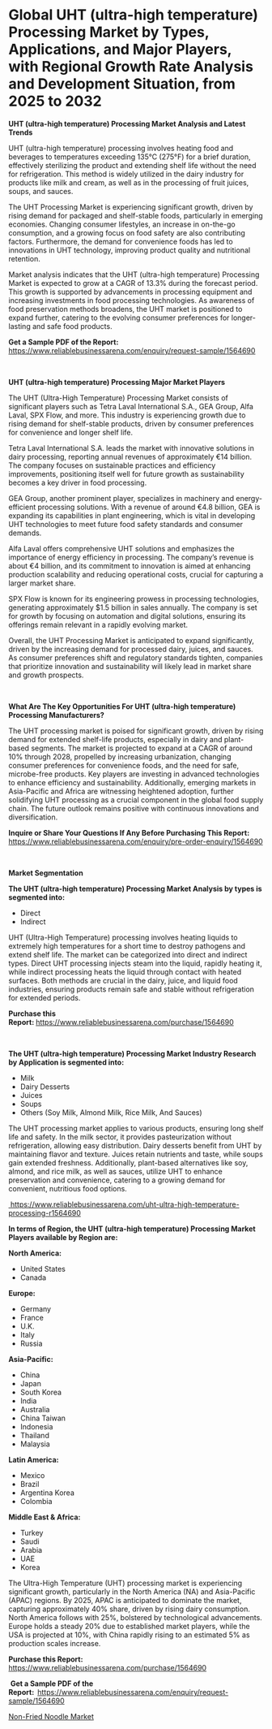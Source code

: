 <p><h1>Global UHT (ultra-high temperature) Processing Market by Types, Applications, and Major Players, with Regional Growth Rate Analysis and Development Situation, from 2025 to 2032</h1></p><p><strong>UHT (ultra-high temperature) Processing Market Analysis and Latest Trends</strong></p>
<p><p>UHT (ultra-high temperature) processing involves heating food and beverages to temperatures exceeding 135°C (275°F) for a brief duration, effectively sterilizing the product and extending shelf life without the need for refrigeration. This method is widely utilized in the dairy industry for products like milk and cream, as well as in the processing of fruit juices, soups, and sauces. </p><p>The UHT Processing Market is experiencing significant growth, driven by rising demand for packaged and shelf-stable foods, particularly in emerging economies. Changing consumer lifestyles, an increase in on-the-go consumption, and a growing focus on food safety are also contributing factors. Furthermore, the demand for convenience foods has led to innovations in UHT technology, improving product quality and nutritional retention.</p><p>Market analysis indicates that the UHT (ultra-high temperature) Processing Market is expected to grow at a CAGR of 13.3% during the forecast period. This growth is supported by advancements in processing equipment and increasing investments in food processing technologies. As awareness of food preservation methods broadens, the UHT market is positioned to expand further, catering to the evolving consumer preferences for longer-lasting and safe food products.</p></p>
<p><strong>Get a Sample PDF of the Report:&nbsp;</strong> <a href="https://www.reliablebusinessarena.com/enquiry/request-sample/1564690?utm_campaign=3218&utm_medium=2&utm_source=Github&utm_content=ia&utm_term=07042025&utm_id=uht-ultra-high-temperature-processing">https://www.reliablebusinessarena.com/enquiry/request-sample/1564690</a></p>
<p>&nbsp;</p>
<p><strong>UHT (ultra-high temperature) Processing Major Market Players</strong></p>
<p><p>The UHT (Ultra-High Temperature) Processing Market consists of significant players such as Tetra Laval International S.A., GEA Group, Alfa Laval, SPX Flow, and more. This industry is experiencing growth due to rising demand for shelf-stable products, driven by consumer preferences for convenience and longer shelf life.</p><p>Tetra Laval International S.A. leads the market with innovative solutions in dairy processing, reporting annual revenues of approximately €14 billion. The company focuses on sustainable practices and efficiency improvements, positioning itself well for future growth as sustainability becomes a key driver in food processing.</p><p>GEA Group, another prominent player, specializes in machinery and energy-efficient processing solutions. With a revenue of around €4.8 billion, GEA is expanding its capabilities in plant engineering, which is vital in developing UHT technologies to meet future food safety standards and consumer demands.</p><p>Alfa Laval offers comprehensive UHT solutions and emphasizes the importance of energy efficiency in processing. The company’s revenue is about €4 billion, and its commitment to innovation is aimed at enhancing production scalability and reducing operational costs, crucial for capturing a larger market share.</p><p>SPX Flow is known for its engineering prowess in processing technologies, generating approximately $1.5 billion in sales annually. The company is set for growth by focusing on automation and digital solutions, ensuring its offerings remain relevant in a rapidly evolving market.</p><p>Overall, the UHT Processing Market is anticipated to expand significantly, driven by the increasing demand for processed dairy, juices, and sauces. As consumer preferences shift and regulatory standards tighten, companies that prioritize innovation and sustainability will likely lead in market share and growth prospects.</p></p>
<p>&nbsp;</p>
<p><strong>What Are The Key Opportunities For UHT (ultra-high temperature) Processing Manufacturers?</strong></p>
<p><p>The UHT processing market is poised for significant growth, driven by rising demand for extended shelf-life products, especially in dairy and plant-based segments. The market is projected to expand at a CAGR of around 10% through 2028, propelled by increasing urbanization, changing consumer preferences for convenience foods, and the need for safe, microbe-free products. Key players are investing in advanced technologies to enhance efficiency and sustainability. Additionally, emerging markets in Asia-Pacific and Africa are witnessing heightened adoption, further solidifying UHT processing as a crucial component in the global food supply chain. The future outlook remains positive with continuous innovations and diversification.</p></p>
<p><strong>Inquire or Share Your Questions If Any Before Purchasing This Report:</strong> <a href="https://www.reliablebusinessarena.com/enquiry/pre-order-enquiry/1564690?utm_campaign=3218&utm_medium=2&utm_source=Github&utm_content=ia&utm_term=07042025&utm_id=uht-ultra-high-temperature-processing">https://www.reliablebusinessarena.com/enquiry/pre-order-enquiry/1564690</a></p>
<p>&nbsp;</p>
<p><strong>Market Segmentation</strong></p>
<p><strong>The UHT (ultra-high temperature) Processing Market Analysis by types is segmented into:</strong></p>
<p><ul><li>Direct</li><li>Indirect</li></ul></p>
<p><p>UHT (Ultra-High Temperature) processing involves heating liquids to extremely high temperatures for a short time to destroy pathogens and extend shelf life. The market can be categorized into direct and indirect types. Direct UHT processing injects steam into the liquid, rapidly heating it, while indirect processing heats the liquid through contact with heated surfaces. Both methods are crucial in the dairy, juice, and liquid food industries, ensuring products remain safe and stable without refrigeration for extended periods.</p></p>
<p><strong>Purchase this Report:&nbsp;</strong><a href="https://www.reliablebusinessarena.com/purchase/1564690?utm_campaign=3218&utm_medium=2&utm_source=Github&utm_content=ia&utm_term=07042025&utm_id=uht-ultra-high-temperature-processing">https://www.reliablebusinessarena.com/purchase/1564690</a></p>
<p>&nbsp;</p>
<p><strong>The UHT (ultra-high temperature) Processing Market Industry Research by Application is segmented into:</strong></p>
<p><ul><li>Milk</li><li>Dairy Desserts</li><li>Juices</li><li>Soups</li><li>Others (Soy Milk, Almond Milk, Rice Milk, And Sauces)</li></ul></p>
<p><p>The UHT processing market applies to various products, ensuring long shelf life and safety. In the milk sector, it provides pasteurization without refrigeration, allowing easy distribution. Dairy desserts benefit from UHT by maintaining flavor and texture. Juices retain nutrients and taste, while soups gain extended freshness. Additionally, plant-based alternatives like soy, almond, and rice milk, as well as sauces, utilize UHT to enhance preservation and convenience, catering to a growing demand for convenient, nutritious food options.</p></p>
<p><a href="https://www.reliablebusinessarena.com/uht-ultra-high-temperature-processing-r1564690?utm_campaign=3218&utm_medium=2&utm_source=Github&utm_content=ia&utm_term=07042025&utm_id=uht-ultra-high-temperature-processing">&nbsp;https://www.reliablebusinessarena.com/uht-ultra-high-temperature-processing-r1564690</a></p>
<p><strong>In terms of Region, the UHT (ultra-high temperature) Processing Market Players available by Region are:</strong></p>
<p>
    <p> <strong> North America: </strong>
        <ul>
            <li>United States</li>
            <li>Canada</li>
        </ul>
        </p> 
    <p> <strong> Europe: </strong>
        <ul>
            <li>Germany</li>
            <li>France</li>
            <li>U.K.</li>
            <li>Italy</li>
            <li>Russia</li>
        </ul>
        </p> 
    <p> <strong> Asia-Pacific: </strong>
        <ul>
            <li>China</li>
            <li>Japan</li>
            <li>South Korea</li>
            <li>India</li>
            <li>Australia</li>
            <li>China Taiwan</li>
            <li>Indonesia</li>
            <li>Thailand</li>
            <li>Malaysia</li>
        </ul>
        </p> 
    <p> <strong> Latin America: </strong>
        <ul>
            <li>Mexico</li>
            <li>Brazil</li>
            <li>Argentina Korea</li>
            <li>Colombia</li>
        </ul>
        </p> 
    <p> <strong> Middle East & Africa: </strong>
        <ul>
            <li>Turkey</li>
            <li>Saudi</li>
            <li>Arabia</li>
            <li>UAE</li>
            <li>Korea</li>
        </ul>
    </p>
    </p>
<p><p>The Ultra-High Temperature (UHT) processing market is experiencing significant growth, particularly in the North America (NA) and Asia-Pacific (APAC) regions. By 2025, APAC is anticipated to dominate the market, capturing approximately 40% share, driven by rising dairy consumption. North America follows with 25%, bolstered by technological advancements. Europe holds a steady 20% due to established market players, while the USA is projected at 10%, with China rapidly rising to an estimated 5% as production scales increase.</p></p>
<p><strong>Purchase this Report: </strong><a href="https://www.reliablebusinessarena.com/purchase/1564690?utm_campaign=3218&utm_medium=2&utm_source=Github&utm_content=ia&utm_term=07042025&utm_id=uht-ultra-high-temperature-processing">https://www.reliablebusinessarena.com/purchase/1564690</a></p>
<p>&nbsp;<strong>Get a Sample PDF of the Report:&nbsp;&nbsp;</strong><a href="https://www.reliablebusinessarena.com/enquiry/request-sample/1564690?utm_campaign=3218&utm_medium=2&utm_source=Github&utm_content=ia&utm_term=07042025&utm_id=uht-ultra-high-temperature-processing">https://www.reliablebusinessarena.com/enquiry/request-sample/1564690</a></p>
<p><strong></strong></p>
<p><p><a href="https://github.com/tanckfelli84/Market-Research-Report-List-1/blob/main/non-fried-noodle-market.md?utm_campaign=3218&utm_medium=2&utm_source=Github&utm_content=ia&utm_term=07042025&utm_id=uht-ultra-high-temperature-processing">Non-Fried Noodle Market</a></p></p>